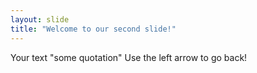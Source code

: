 ```yaml
---
layout: slide
title: "Welcome to our second slide!"
---
```

Your text
"some quotation"
Use the left arrow to go back!
